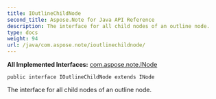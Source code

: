```yaml
---
title: IOutlineChildNode
second_title: Aspose.Note for Java API Reference
description: The interface for all child nodes of an outline node.
type: docs
weight: 94
url: /java/com.aspose.note/ioutlinechildnode/
---
```


**All Implemented Interfaces:**
[com.aspose.note.INode](../../com.aspose.note/inode)
```
public interface IOutlineChildNode extends INode
```

The interface for all child nodes of an outline node.
